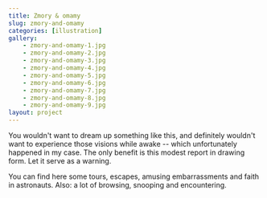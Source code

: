 ```yaml
---
title: Zmory & omamy
slug: zmory-and-omamy
categories: [illustration]
gallery:
    - zmory-and-omamy-1.jpg
    - zmory-and-omamy-2.jpg
    - zmory-and-omamy-3.jpg
    - zmory-and-omamy-4.jpg
    - zmory-and-omamy-5.jpg
    - zmory-and-omamy-6.jpg
    - zmory-and-omamy-7.jpg
    - zmory-and-omamy-8.jpg
    - zmory-and-omamy-9.jpg
layout: project
---
```


You wouldn't want to dream up something like this, and definitely wouldn't want to experience those visions while awake -- which unfortunately happened in my case. The only benefit is this modest report in drawing form. Let it serve as a warning.

You can find here some tours, escapes, amusing embarrassments and faith in astronauts. Also: a lot of browsing, snooping and encountering.
